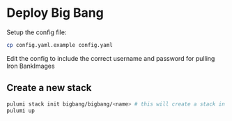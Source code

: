# Deploy Big Bang


Setup the config file:

```bash
cp config.yaml.example config.yaml
```

Edit the config to include the correct username and password for pulling Iron BankImages

## Create a new stack

```bash
pulumi stack init bigbang/bigbang/<name> # this will create a stack in the BB org
pulumi up
```